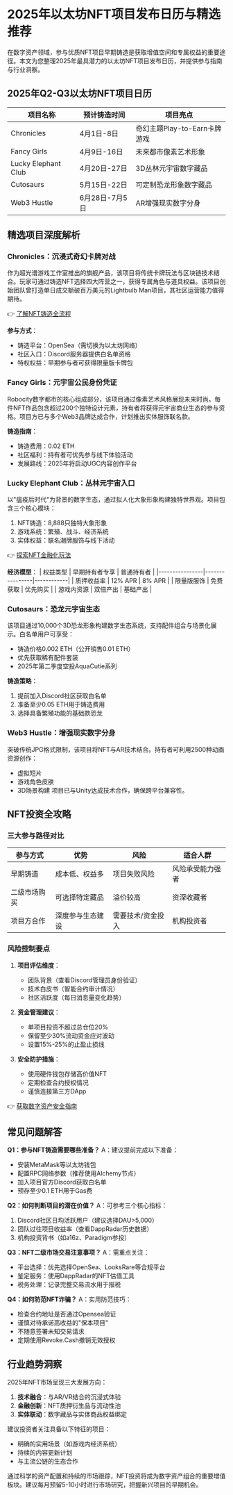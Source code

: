 # 2025年以太坊NFT项目发布日历与精选推荐

在数字资产领域，参与优质NFT项目早期铸造是获取增值空间和专属权益的重要途径。本文为您整理2025年最具潜力的以太坊NFT项目发布日历，并提供参与指南与行业洞察。

## 2025年Q2-Q3以太坊NFT项目日历

| 项目名称                  | 预计铸造时间         | 项目亮点                          |
|-------------------------|---------------------|----------------------------------|
| Chronicles              | 4月1日-8日          | 奇幻主题Play-to-Earn卡牌游戏      |
| Fancy Girls             | 4月9日-16日         | 未来都市像素艺术形象              |
| Lucky Elephant Club     | 4月20日-27日        | 3D丛林元宇宙数字藏品              |
| Cutosaurs               | 5月15日-22日        | 可定制恐龙形象数字藏品            |
| Web3 Hustle             | 6月28日-7月5日      | AR增强现实数字分身                |

## 精选项目深度解析

### Chronicles：沉浸式奇幻卡牌对战

作为超光谱游戏工作室推出的旗舰产品，该项目将传统卡牌玩法与区块链技术结合。玩家可通过铸造NFT选择四大阵营之一，获得专属角色与道具权益。该项目创始团队曾打造单日成交额破百万美元的Lightbulb Man项目，其社区运营能力值得期待。

👉 [了解NFT铸造全流程](https://bit.ly/okx_welcome)

**参与方式**：
- 铸造平台：OpenSea（需切换为以太坊网络）
- 社区入口：Discord服务器提供白名单资格
- 特权权益：早期参与者可获得限量版卡牌包

### Fancy Girls：元宇宙公民身份凭证

Robocity数字都市的核心组成部分，该项目通过像素艺术风格展现未来时尚。每件NFT作品包含超过200个独特设计元素，持有者将获得元宇宙商业生态的参与资格。项目方已与多个Web3品牌达成合作，计划推出实体服饰联名款。

**铸造指南**：
- 铸造费用：0.02 ETH
- 社区福利：持有者可优先参与线下体验活动
- 发展路线：2025年将启动UGC内容创作平台

### Lucky Elephant Club：丛林元宇宙入口

以"瘟疫后时代"为背景的数字生态，通过拟人化大象形象构建独特世界观。项目包含三个核心模块：
1. NFT铸造：8,888只独特大象形象
2. 游戏系统：繁殖、战斗、经济系统
3. 实体权益：联名潮牌服饰与线下活动

👉 [探索NFT金融化玩法](https://bit.ly/okx_welcome)

**经济模型**：
| 权益类型       | 早期持有者专享 | 普通持有者 |
|----------------|----------------|------------|
| 质押收益率     | 12% APR        | 8% APR     |
| 限量版服饰     | 免费获取       | 优先购买   |
| 游戏内资源     | 双倍产出       | 基础产出   |

### Cutosaurs：恐龙元宇宙生态

该项目通过10,000个3D恐龙形象构建数字生态系统，支持配件组合与场景化展示。白名单用户可享受：
- 铸造价格0.002 ETH（公开销售0.01 ETH）
- 优先获取稀有配件套装
- 2025年第二季度空投AquaCutie系列

**铸造策略**：
1. 提前加入Discord社区获取白名单
2. 准备至少0.05 ETH用于铸造费用
3. 选择具备繁殖功能的基础款恐龙

### Web3 Hustle：增强现实数字分身

突破传统JPG格式限制，该项目将NFT与AR技术结合。持有者可利用2500种动画资源创作：
- 虚拟短片
- 游戏角色皮肤
- 3D场景构建
项目已与Unity达成技术合作，确保跨平台兼容性。

## NFT投资全攻略

### 三大参与路径对比

| 参与方式       | 优势                      | 风险                      | 适合人群               |
|----------------|--------------------------|--------------------------|------------------------|
| 早期铸造       | 成本低、权益多           | 项目失败风险             | 风险承受能力强者       |
| 二级市场购买   | 可选择特定藏品           | 溢价较高                 | 资深收藏者             |
| 项目方合作     | 深度参与生态建设         | 需要技术/资金投入        | 机构投资者             |

### 风险控制要点

1. **项目评估维度**：
   - 团队背景（查看Discord管理员身份验证）
   - 技术白皮书（智能合约审计情况）
   - 社区活跃度（每日消息量变化趋势）

2. **资金管理建议**：
   - 单项目投资不超过总仓位20%
   - 保留至少30%流动资金应对波动
   - 设置15%-25%的止盈止损线

3. **安全防护措施**：
   - 使用硬件钱包存储高价值NFT
   - 定期检查合约授权情况
   - 谨慎连接第三方DApp

👉 [获取数字资产安全指南](https://bit.ly/okx_welcome)

## 常见问题解答

**Q1：参与NFT铸造需要哪些准备？**
A：建议提前完成以下准备：
- 安装MetaMask等以太坊钱包
- 配置RPC网络参数（推荐使用Alchemy节点）
- 加入项目官方Discord获取白名单
- 预存至少0.1 ETH用于Gas费

**Q2：如何判断项目的潜在价值？**
A：可参考三个核心指标：
1. Discord社区日均活跃用户（建议选择DAU>5,000）
2. 团队过往项目收益率（查看DappRadar历史数据）
3. 机构投资背书（如a16z、Paradigm参投）

**Q3：NFT二级市场交易注意事项？**
A：需重点关注：
- 平台选择：优先选择OpenSea、LooksRare等合规平台
- 鉴定服务：使用DappRadar的NFT估值工具
- 税务处理：记录完整交易流水用于报税

**Q4：如何防范NFT诈骗？**
A：实用防范技巧：
- 检查合约地址是否通过Opensea验证
- 谨慎对待承诺高收益的"保本项目"
- 不随意签署未知交易请求
- 定期使用Revoke.Cash撤销无效授权

## 行业趋势洞察

2025年NFT市场呈现三大发展方向：
1. **技术融合**：与AR/VR结合的沉浸式体验
2. **金融创新**：NFT质押衍生品与流动性池
3. **实体联动**：数字藏品与实体商品权益绑定

建议投资者关注具备以下特征的项目：
- 明确的实用场景（如游戏内经济系统）
- 持续的内容更新计划
- 与主流公链的生态合作

通过科学的资产配置和持续的市场跟踪，NFT投资将成为数字资产组合的重要增值板块。建议每月预留5-10小时进行市场研究，把握新兴项目的早期机会。